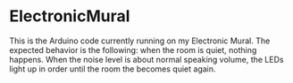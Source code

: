 # ElectronicMural

This is the Arduino code currently running on my Electronic Mural. The expected behavior is the following: when the room is quiet, nothing happens. When the noise level is about normal speaking volume, the LEDs light up in order until the room the becomes quiet again.
